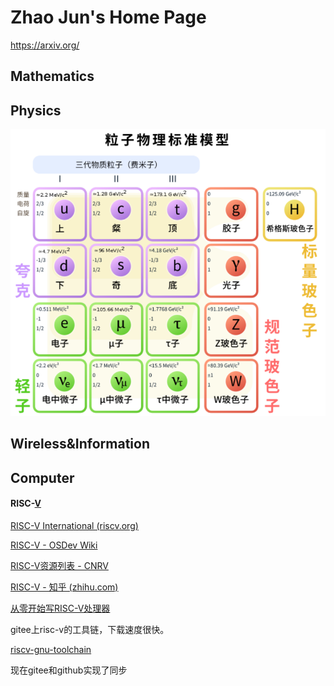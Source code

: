 # Zhao Jun's Home Page

https://arxiv.org/

## Mathematics

## Physics

![image-20220730173042692](./README.assets/image-20220730173042692.png)

## Wireless&Information

## Computer

#### RISC-[V](https://gitee.com/xiaowuzxc/SparrowRV?_from=gitee_search)

[RISC-V International (riscv.org)](https://riscv.org/)

[RISC-V - OSDev Wiki](https://wiki.osdev.org/RISC-V)

[RISC-V资源列表 - CNRV](https://cnrv.io/resource)

[RISC-V - 知乎 (zhihu.com)](https://www.zhihu.com/topic/20075426/hot)

[从零开始写RISC-V处理器](https://liangkangnan.gitee.io/2020/04/29/从零开始写RISC-V处理器/)

gitee上risc-v的工具链，下载速度很快。

[riscv-gnu-toolchain ](https://gitee.com/mirrors/riscv-gnu-toolchain?_from=gitee_search)

现在gitee和github实现了同步

